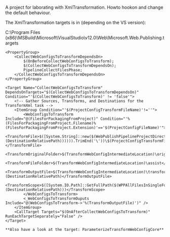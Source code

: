 A project for laborating with XmlTransformation. Howto hookon and change the default behaviour.

The XmlTransformation targets is in (depending on the VS version):

C:\Program Files (x86)\MSBuild\Microsoft\VisualStudio\v12.0\Web\Microsoft.Web.Publishing.targets

	<PropertyGroup>
		<CollectWebConfigsToTransformDependsOn>
			$(OnBeforeCollectWebConfigsToTransform);
			$(CollectWebConfigsToTransformDependsOn);
			PipelineCollectFilesPhase;
		</CollectWebConfigsToTransformDependsOn>
	</PropertyGroup>

	<Target Name="CollectWebConfigsToTransform" DependsOnTargets="$(CollectWebConfigsToTransformDependsOn)" Condition="'$(CollectWebConfigsToTransform)' != 'false'">
		<!-- Gather Sources, Transforms, and Destinations for the TransformXml task -->
		<ItemGroup Condition="'$(ProjectConfigTransformFileName)'!=''">
			<WebConfigsToTransform Include="@(FilesForPackagingFromProject)" Condition="'%(FilesForPackagingFromProject.Filename)%(FilesForPackagingFromProject.Extension)'=='$(ProjectConfigFileName)'">
				<TransformFile>$([System.String]::new($(WebPublishPipelineProjectDirectory)\$([System.IO.Path]::GetDirectoryName($([System.String]::new(%(DestinationRelativePath)))))).TrimEnd('\'))\$(ProjectConfigTransformFileName)</TransformFile>
				<TransformOriginalFolder>$(TransformWebConfigIntermediateLocation)\original</TransformOriginalFolder>
				<TransformFileFolder>$(TransformWebConfigIntermediateLocation)\assist</TransformFileFolder>
				<TransformOutputFile>$(TransformWebConfigIntermediateLocation)\transformed\%(DestinationRelativePath)</TransformOutputFile>
				<TransformScope>$([System.IO.Path]::GetFullPath($(WPPAllFilesInSingleFolder)\%(DestinationRelativePath)))</TransformScope>
			</WebConfigsToTransform>
			<_WebConfigsToTransformOuputs Include="@(WebConfigsToTransform->'%(TransformOutputFile)')" />
		</ItemGroup>
		<CallTarget Targets="$(OnAfterCollectWebConfigsToTransform)" RunEachTargetSeparately="False" />
	</Target>

	**Also have a look at the target: ParameterizeTransformWebConfigCore**

